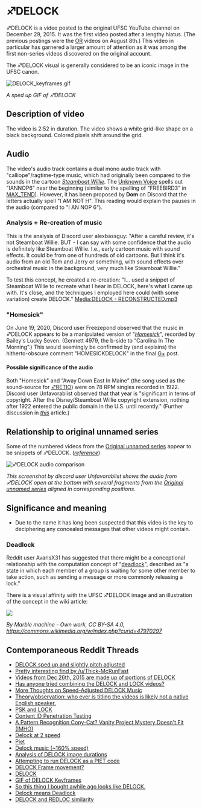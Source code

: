 # ♐DELOCK

♐DELOCK is a video posted to the original UFSC YouTube channel on
December 29, 2015. It was the first video posted after a lengthy hiatus.
(The previous postings were the [OR](OR "wikilink") videos on August
8th.) This video in particular has garnered a larger amount of attention
as it was among the first non-series videos discovered on the original
account.

The ♐DELOCK visual is generally considered to be an iconic image in the
UFSC canon.

![DELOCK\_keyframes.gif](DELOCK_keyframes.gif "DELOCK_keyframes.gif")

*A sped up GIF of ♐DELOCK*

## Description of video

The video is 2:52 in duration. The video shows a white grid-like shape
on a black background. Colored pixels shift around the grid.

## Audio

The video's audio track contains a dual mono audio track with
"calliope"/ragtime-type music, which had originally been compared to the
sounds in the cartoon [*Steamboat Willie*](https://youtu.be/BBgghnQF6E4). The [Unknown
Voice](Unknown_Voice "wikilink") spells out "IANNOP6" near the beginning
(similar to the spelling of "FREEBIRD3" in [MAX\_TEND](MAX_TEND "wikilink")).
However, it has been proposed by **Dom** on Discord that the letters actually
spell "I AM NOT H". This reading would explain the pauses in the audio (compared to
"I AN NOP 6").

### Analysis + Re-creation of music

This is the analysis of Discord user alexbassguy: "After a careful
review, it's not Steamboat Willie. BUT - I can say with some confidence
that the audio is definitely like Steamboat Willie. I.e., early cartoon
music with sound effects. It could be from one of hundreds of old
cartoons. But I think it's audio from an old Tom and Jerry or something,
with sound effects over orchestral music in the background, very much
like Steamboat Willie."

To test this concept, he created a re-creation: "I... used a snippet of
Steamboat Willie to recreate what I hear in DELOCK, here's what I came
up with. It's close, and the techniques I employed here could (with some
variation) create DELOCK." [Media:DELOCK - RECONSTRUCTED.mp3](Media:DELOCK_-_RECONSTRUCTED.mp3 "wikilink")

### "Homesick"

On June 19, 2020, Discord user Freezepond observed that the music in ♐DELOCK appears to be a manipulated version of "[*Homesick*](https://youtu.be/Mw6n1LuMaBQ)", recorded by Bailey's Lucky Seven. (Gennett 4979, the b-side to “Carolina In The Morning”.)  This would seemingly be confirmed by (and explains) the hitherto-obscure comment "HOMESICKDELOCK" in the final [G+](Google_Plus "wikilink") post.

#### Possible significance of the audio

Both "Homesick" and “Away Down East In Maine” (the song used as the sound-source for [♐RETIO](RETIO "wikilink")) were on 78 RPM singles recorded in 1922. Discord user Unfavorablist observed that that year is "significant in terms of copyright. After the Disney/Steamboat Willie copyright extension, nothing after 1922 entered the public domain in the U.S. until recently." (Further discussion in [*this*](https://www.smithsonianmag.com/arts-culture/first-time-20-years-copyrighted-works-enter-public-domain-180971016/) article.)

## Relationship to original unnamed series

Some of the numbered videos from the [Original unnamed series](Original_unnamed_series "wikilink") appear to be snippets of
♐DELOCK. ([*reference*](https://www.reddit.com/r/UnfavorableSemicircle/comments/46ypm7/videos_from_dec_26th_2015_are_made_up_of_portions/))

![♐DELOCK audio comparison](Delock_audio_fragment_in_903_+_5967_+_6101.png)

*This screenshot by discord user Unfavorablist shows the audio from
♐DELOCK open at the bottom with several fragments from the [Original unnamed series](Original_unnamed_series "wikilink") aligned in
corresponding positions.*

## Significance and meaning

  - Due to the name it has long been suspected that this video is the
    key to deciphering any concealed messages that other videos might
    contain.

### Deadlock

Reddit user AvarisX31 has suggested that there might be a conceptional
relationship with the computation concept of
"[deadlock](https://en.wikipedia.org/wiki/Deadlock)", described as "a
state in which each member of a group is waiting for some other member
to take action, such as sending a message or more commonly releasing a
lock."

There is a visual affinity with the UFSC ♐DELOCK image and an
illustration of the concept in the wiki article:

![](Deadlock_at_a_four-way-stop.gif)

*By Marble machine - Own work, CC BY-SA 4.0,
<https://commons.wikimedia.org/w/index.php?curid=47970297>*

## Contemporaneous Reddit Threads

  - [DELOCK sped up and slightly pitch adjusted](https://www.reddit.com/r/UnfavorableSemicircle/comments/46lbvl/delock_sped_up_and_slightly_pitch_adjusted/)
  - [Pretty interesting find by /u/Thick-McRunFast](https://www.reddit.com/r/UnfavorableSemicircle/comments/46s7d7/pretty_interesting_find_by_uthickmcrunfast/)
  - [Videos from Dec 26th, 2015 are made up of portions of DELOCK](https://www.reddit.com/r/UnfavorableSemicircle/comments/46ypm7/videos_from_dec_26th_2015_are_made_up_of_portions/)
  - [Has anyone tried combining the DELOCK and LOCK videos?](https://www.reddit.com/r/UnfavorableSemicircle/comments/47h4lj/has_anyone_tried_combining_the_delock_and_lock/)
  - [More Thoughts on Speed-Adjusted DELOCK Music](https://www.reddit.com/r/UnfavorableSemicircle/comments/47hbqk/more_thoughts_on_speedadjusted_delock_music/)
  - [Theory/observation: who ever is titling the videos is likely not a native English speaker.](https://www.reddit.com/r/UnfavorableSemicircle/comments/47k97y/theoryobservation_who_ever_is_titling_the_videos/)
  - [PSK and LOCK](https://www.reddit.com/r/UnfavorableSemicircle/comments/47y433/psk_and_lock/)
  - [Content ID Penetration Testing](https://www.reddit.com/r/UnfavorableSemicircle/comments/47z68w/content_id_penetration_testing/)
  - [A Pattern Recognition Copy-Cat? Vanity Project Mystery Doesn't Fit (IMHO)](https://www.reddit.com/r/UnfavorableSemicircle/comments/480q8o/a_pattern_recognition_copycat_vanity_project/)
  - [Delock at 2 speed](https://www.reddit.com/r/UnfavorableSemicircle/comments/481bpi/delock_at_2_speed/)
  - [Piet](https://www.reddit.com/r/UnfavorableSemicircle/comments/486taw/piet/)
  - [Delock music (\~160% speed)](https://www.reddit.com/r/UnfavorableSemicircle/comments/48dwik/delock_music_160_speed/)
  - [Analysis of DELOCK image durations](https://www.reddit.com/r/UnfavorableSemicircle/comments/48gv41/analysis_of_delock_image_durations/)
  - [Attempting to run DELOCK as a PIET code](https://www.reddit.com/r/UnfavorableSemicircle/comments/48n3p0/ufsc_attempting_to_run_delock_as_a_piet_code/)
  - [DELOCK Frame movement?](https://www.reddit.com/r/UnfavorableSemicircle/comments/490f0m/delock_frame_movement/)
  - [DELOCK](https://www.reddit.com/r/UnfavorableSemicircle/comments/4fvflf/delock/)
  - [GIF of DELOCK Keyframes](https://www.reddit.com/r/UnfavorableSemicircle/comments/4ggc55/gif_of_delock_keyframes/)
  - [So this thing I bought awhile ago looks like DELOCK.](https://www.reddit.com/r/UnfavorableSemicircle/comments/5ldzj7/so_this_thing_i_bought_awhile_ago_looks_like/)
  - [Delock means Deadlock](https://www.reddit.com/r/UnfavorableSemicircle/comments/85ihof/delock_means_deadlock/)
  - [DELOCK and REDLOC similarity](https://www.reddit.com/r/UnfavorableSemicircle/comments/89c4ey/delock_and_redloc_similarity/)
